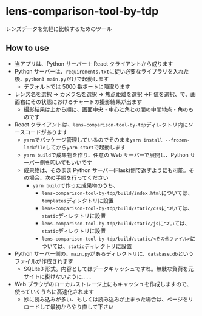 # lens-comparison-tool-by-tdp

レンズデータを気軽に比較するためのツール

## How to use

- 当アプリは、Python サーバー＋ React クライアントから成ります
- Python サーバーは、`requirements.txt`に従い必要なライブラリを入れた後、`python3 main.py`だけで起動します
  - デフォルトでは 5000 番ポートに陣取ります
- レンズ名を選択 → カメラ名を選択 → 焦点距離を選択 →F 値を選択、で、画面右にその状態におけるチャートの撮影結果が出ます
  - 撮影結果は上から順に、画面中央・中心と角との間の中間地点・角のものです
- React クライアントは、`lens-comparison-tool-by-tdp`ディレクトリ内にソースコードがあります
  - `yarn`でパッケージ管理しているのでそのまま`yarn install --frozen-lockfile`してから`yarn start`で起動します
  - `yarn build`で成果物を作り、任意の Web サーバーで展開し、Python サーバー側を叩いてもいいです
  - 成果物は、そのまま Python サーバー(Flask)側で返すようにも可能。その場合、次の手順を行ってください
    - `yarn build`で作った成果物のうち、
      - `lens-comparison-tool-by-tdp/build/index.html`については、`templates`ディレクトリに設置
      - `lens-comparison-tool-by-tdp/build/static/css`については、`static`ディレクトリに設置
      - `lens-comparison-tool-by-tdp/build/static/js`については、`static`ディレクトリに設置
      - `lens-comparison-tool-by-tdp/build/static/<その他ファイル>`については、`static`ディレクトリに設置
- Python サーバー側の、`main.py`があるディレクトリに、`database.db`というファイルが作成されます
  - SQLite3 形式。内容としてはデータキャッシュですね。無駄な負荷を元サイトに掛けないように……
- Web ブラウザのローカルストレージ上にもキャッシュを作成しますので、使っていくうちに高速化されます
  - 妙に読み込みが多い、もしくは読み込みが止まった場合は、ページをリロードして最初からやり直して下さい
